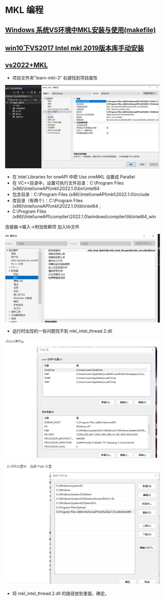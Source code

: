 # MKL 编程

## [Windows 系统VS环境中MKL安装与使用(makefile)](https://zhuanlan.zhihu.com/p/169330623)

## [win10下VS2017 Intel mkl 2019版本库手动安装](https://zhuanlan.zhihu.com/p/640575484#:~:text=%E9%85%8D%E7%BD%AEVS%E5%B1%9E%E6%80%A7%E9%A1%B5%E9%9D%A2%E7%9A%84VC%2B%2B%E7%9B%AE%E5%BD%95,%E7%84%B6%E5%90%8E%E5%9C%A8%E9%93%BE%E6%8E%A5%E5%99%A8--%3E%E8%BE%93%E5%85%A5--%3E%E9%99%84%E5%8A%A0%E4%BE%9D%E8%B5%96%E9%A1%B9%E4%B8%AD%E6%B7%BB%E5%8A%A0mkl_intel_lp64.lib%3Bmkl_intel_thread.lib%3Bmkl_core.lib%3Blibiomp5md.lib%3B%20%E6%B3%A8%E6%84%8F%EF%BC%8C%E8%BF%99%E9%87%8C%E5%A6%82%E6%9E%9C%E4%BD%BF%E7%94%A8%E7%9A%84%E6%98%AF32%E4%BD%8D%E7%B3%BB%E7%BB%9F%EF%BC%8C%E5%88%99%E5%B0%86mkl_intel_lp64.lib%E6%8D%A2%E6%88%90mkl_intel_c.lib)

## [vs2022+MKL](https://blog.csdn.net/m0_63111108/article/details/124734432)

* 项目文件夹"learn-mkl-3" 右键找到项目属性

![](https://github.com/yangyuan16/Literatures_reading/blob/main/Programming/figs_MKL/fig1.png)

* 在 Intel Libraries for oneAPI 中把 Use oneMKL 设置成 Parallel
* 在 VC++目录中，设置可执行文件目录：C:\Program Files (x86)\Intel\oneAPI\mkl\2022.1.0\bin\intel64 
* 包含目录：C:\Program Files (x86)\Intel\oneAPI\mkl\2022.1.0\include
* 库目录（有两个）：C:\Program Files (x86)\Intel\oneAPI\mkl\2022.1.0\lib\intel64  ; 
* C:\Program Files (x86)\Intel\oneAPI\compiler\2022.1.0\windows\compiler\lib\intel64_win

连接器->输入->附加依赖项 加入lib文件

![](https://github.com/yangyuan16/Literatures_reading/blob/main/Programming/figs_MKL/fig4.png)


* 运行时出现的一些问题找不到 mkl_intel_thread.2.dll

![](https://github.com/yangyuan16/Literatures_reading/blob/main/Programming/figs_MKL/fig2.png)

![](https://github.com/yangyuan16/Literatures_reading/blob/main/Programming/figs_MKL/fig3.png)


* 将 mkl_intel_thread.2.dll 的路径放到里面，确定。